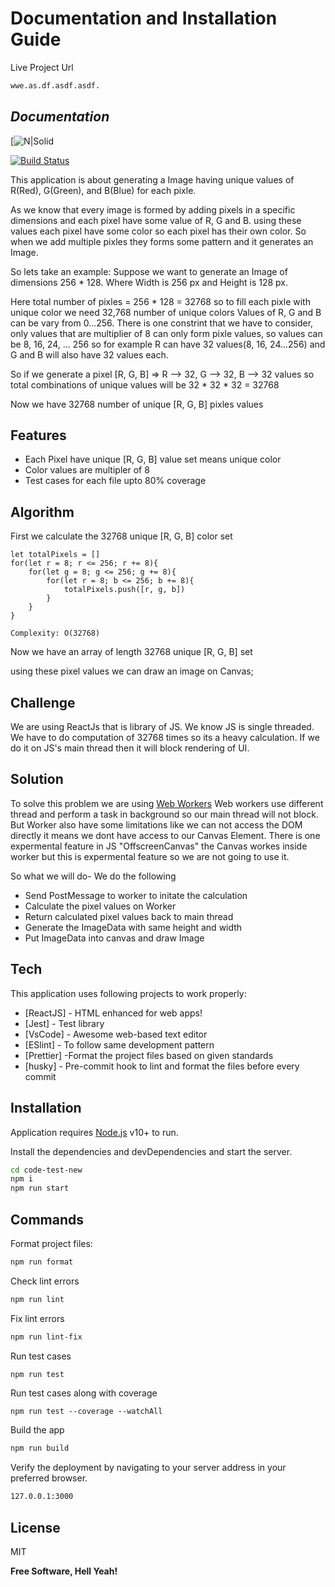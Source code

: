 # Documentation and Installation Guide

Live Project Url
```sh
wwe.as.df.asdf.asdf.
```

## _Documentation_

[![N|Solid](https://nfweb-wpengine.netdna-ssl.com/wp-content/uploads/2019/04/Blazeclan-final.jpg)

[![Build Status](https://travis-ci.org/joemccann/dillinger.svg?branch=master)](https://travis-ci.org/joemccann/dillinger)

This application is about generating a Image having unique values of R(Red), G(Green), and B(Blue) for each pixle.

As we know that every image is formed by adding pixels in a specific dimensions and each pixel have some value of R, G and B. using these values each pixel have some color so each pixel has their own color. So when we add multiple pixles they forms some pattern and it generates an Image.

So lets take an example:
Suppose we want to generate an Image of dimensions 256 * 128. Where Width is 256 px and Height is 128 px.

Here total number of pixles = 256 * 128 = 32768
so to fill each pixle with unique color we need 32,768 number of unique colors
Values of R, G and B can be vary from 0...256.
There is one constrint that we have to consider, only values that are multiplier of 8 can only form pixle values, so values can be 8, 16, 24, ... 256
so for example R can have 32 values(8, 16, 24...256) and G and B will also have 32 values each.

So if we generate a pixel [R, G, B] => R --> 32, G --> 32, B --> 32  values
so total combinations of unique values will be 32 * 32 * 32 = 32768

Now we have 32768 number of unique [R, G, B] pixles values


## Features

- Each Pixel have unique [R, G, B] value set means unique color 
- Color values are multipler of 8
- Test cases for each file upto 80% coverage

## Algorithm

First we calculate the 32768 unique [R, G, B] color set
```
let totalPixels = []
for(let r = 8; r <= 256; r += 8){
    for(let g = 8; g <= 256; g += 8){
        for(let r = 8; b <= 256; b += 8){
            totalPixels.push([r, g, b])
        }
    }
}
```

```
Complexity: O(32768)
```

Now we have an array of length 32768 unique [R, G, B] set

using these pixel values we can draw an image on Canvas;

## Challenge
We are using ReactJs that is library of JS. We know JS is single threaded.
We have to do computation of 32768 times so its a heavy calculation. If we do it on JS's main thread then it will block rendering of UI.

## Solution
To solve this problem we are using <a href="https://developer.mozilla.org/en-US/docs/Web/API/Web_Workers_API">Web Workers</a>
Web workers use different thread and perform a task in background so our main thread will not block.
But Worker also have some limitations like we can not access the DOM directly it means we dont have access to our Canvas Element. There is one expermental feature in JS "OffscreenCanvas" the Canvas workes inside worker but this is expermental feature so we are not going to use it.

So what we will do-
We do the following 
- Send PostMessage to worker to initate the calculation
- Calculate the pixel values on Worker
- Return calculated pixel values back to main thread
- Generate the ImageData with same height and width
- Put ImageData into canvas and draw Image

## Tech

This application uses following projects to work properly:

- [ReactJS] - HTML enhanced for web apps!
- [Jest] - Test library
- [VsCode] - Awesome web-based text editor
- [ESlint] - To follow same development pattern
- [Prettier] -Format the project files based on given standards
- [husky] - Pre-commit hook to lint and format the files before every commit

## Installation

Application requires [Node.js](https://nodejs.org/) v10+ to run.

Install the dependencies and devDependencies and start the server.

```sh
cd code-test-new
npm i
npm run start
```


## Commands

Format project files:

```sh
npm run format
```

Check lint errors
```sh
npm run lint
```

Fix lint errors
```sh
npm run lint-fix
```

Run test cases
```sh
npm run test
```

Run test cases along with coverage
```
npm run test --coverage --watchAll
```
Build the app
```sh
npm run build
```

Verify the deployment by navigating to your server address in
your preferred browser.

```sh
127.0.0.1:3000
```

## License

MIT

**Free Software, Hell Yeah!**